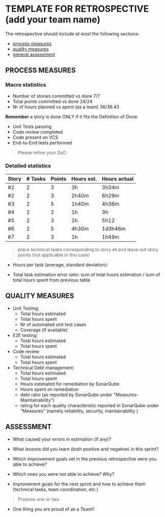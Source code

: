 TEMPLATE FOR RETROSPECTIVE (add your team name)
=====================================

The retrospective should include _at least_ the following
sections:

- [process measures](#process-measures)
- [quality measures](#quality-measures)
- [general assessment](#assessment)

## PROCESS MEASURES 

### Macro statistics

- Number of stories committed vs done  7/7
- Total points committed vs done 24/24
- Nr of hours planned vs spent (as a team) 36/36.43

**Remember**  a story is done ONLY if it fits the Definition of Done:
 
- Unit Tests passing
- Code review completed
- Code present on VCS
- End-to-End tests performed

> Please refine your DoD 

### Detailed statistics

| Story  | # Tasks | Points | Hours est. | Hours actual |
|--------|---------|--------|------------|--------------|
| _#1_   |     2    |    3  |    3h       |    3h34m         |
| #2    |     2   |    3    |     2h40m      |    6h29m          |
| #3     |     2  |   5    |    1h40m       |    4h36m          |
| #4   |     2   |      2  |     1h       |     3h         |
| #5      |   2      |   3     |  1h          |     5h12         |
| #6     |     2   |   5     |      4h30m     |      1d3h46m        |
| #7     |     2    |   3     |    1h      |      1h49m        |

   

> place technical tasks corresponding to story `#0` and leave out story points (not applicable in this case)

- Hours per task (average, standard deviation):

- Total task estimation error ratio: sum of total hours estimation / sum of total hours spent from previous table

  
## QUALITY MEASURES 

- Unit Testing:
  - Total hours estimated
  - Total hours spent
  - Nr of automated unit test cases 
  - Coverage (if available)
- E2E testing:
  - Total hours estimated
  - Total hours spent
- Code review 
  - Total hours estimated 
  - Total hours spent
- Technical Debt management:
  - Total hours estimated 
  - Total hours spent
  - Hours estimated for remediation by SonarQube
  - Hours spent on remediation 
  - debt ratio (as reported by SonarQube under "Measures-Maintainability")
  - rating for each quality characteristic reported in SonarQube under "Measures" (namely reliability, security, maintainability )
  


## ASSESSMENT

- What caused your errors in estimation (if any)?

- What lessons did you learn (both positive and negative) in this sprint?

- Which improvement goals set in the previous retrospective were you able to achieve? 
  
- Which ones you were not able to achieve? Why?

- Improvement goals for the next sprint and how to achieve them (technical tasks, team coordination, etc.)

> Propose one or two

- One thing you are proud of as a Team!!
